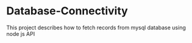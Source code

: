 # Database-Connectivity
This project describes how to fetch records from mysql database using node js API
